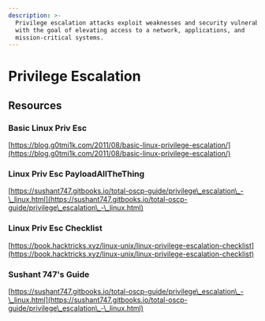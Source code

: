 ```yaml
---
description: >-
  Privilege escalation attacks exploit weaknesses and security vulnerabilities
  with the goal of elevating access to a network, applications, and
  mission-critical systems.
---
```


# Privilege Escalation

## Resources

### Basic Linux Priv Esc

[https://blog.g0tmi1k.com/2011/08/basic-linux-privilege-escalation/](https://blog.g0tmi1k.com/2011/08/basic-linux-privilege-escalation/)

### Linux Priv Esc PayloadAllTheThing

[https://sushant747.gitbooks.io/total-oscp-guide/privilege\_escalation\_-\_linux.html](https://sushant747.gitbooks.io/total-oscp-guide/privilege\_escalation\_-\_linux.html)

### Linux Priv Esc Checklist

[https://book.hacktricks.xyz/linux-unix/linux-privilege-escalation-checklist](https://book.hacktricks.xyz/linux-unix/linux-privilege-escalation-checklist)

### Sushant 747's Guide

[https://sushant747.gitbooks.io/total-oscp-guide/privilege\_escalation\_-\_linux.html](https://sushant747.gitbooks.io/total-oscp-guide/privilege\_escalation\_-\_linux.html)
